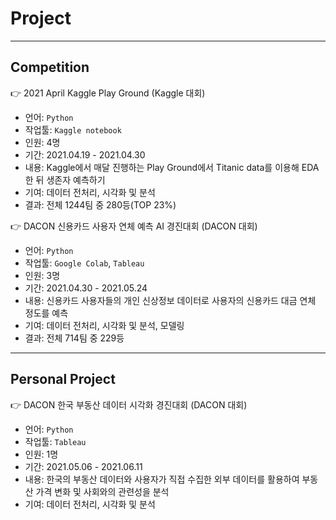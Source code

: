 # Project
---
## Competition
👉 2021 April Kaggle Play Ground (Kaggle 대회)
- 언어: ```Python```
- 작업툴: ```Kaggle notebook```
- 인원: 4명
- 기간: 2021.04.19 - 2021.04.30
- 내용: Kaggle에서 매달 진행하는 Play Ground에서 Titanic data를 이용해 EDA 한 뒤 생존자 예측하기
- 기여: 데이터 전처리, 시각화 및 분석
- 결과: 전체 1244팀 중 280등(TOP 23%)

👉 DACON 신용카드 사용자 연체 예측 AI 경진대회 (DACON 대회)
- 언어: ```Python```
- 작업툴: ```Google Colab```, ```Tableau```
- 인원: 3명
- 기간: 2021.04.30 - 2021.05.24
- 내용: 신용카드 사용자들의 개인 신상정보 데이터로 사용자의 신용카드 대금 연체 정도를 예측
- 기여: 데이터 전처리, 시각화 및 분석, 모델링
- 결과: 전체 714팀 중 229등
---
## Personal Project
👉 DACON 한국 부동산 데이터 시각화 경진대회 (DACON 대회)
- 언어: ```Python```
- 작업툴: ```Tableau```
- 인원: 1명
- 기간: 2021.05.06 - 2021.06.11
- 내용: 한국의 부동산 데이터와 사용자가 직접 수집한 외부 데이터를 활용하여 부동산 가격 변화 및 사회와의 관련성을 분석
- 기여: 데이터 전처리, 시각화 및 분석
